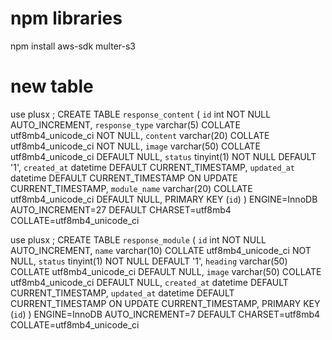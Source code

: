 # npm libraries
npm install aws-sdk multer-s3

# new table
use  plusx ;
CREATE TABLE `response_content` (
  `id` int NOT NULL AUTO_INCREMENT,
  `response_type` varchar(5) COLLATE utf8mb4_unicode_ci NOT NULL,
  `content` varchar(20) COLLATE utf8mb4_unicode_ci NOT NULL,
  `image` varchar(50) COLLATE utf8mb4_unicode_ci DEFAULT NULL,
  `status` tinyint(1) NOT NULL DEFAULT '1',
  `created_at` datetime DEFAULT CURRENT_TIMESTAMP,
  `updated_at` datetime DEFAULT CURRENT_TIMESTAMP ON UPDATE CURRENT_TIMESTAMP,
  `module_name` varchar(20) COLLATE utf8mb4_unicode_ci DEFAULT NULL,
  PRIMARY KEY (`id`)
) ENGINE=InnoDB AUTO_INCREMENT=27 DEFAULT CHARSET=utf8mb4 COLLATE=utf8mb4_unicode_ci


use  plusx ;
CREATE TABLE `response_module` (
  `id` int NOT NULL AUTO_INCREMENT,
  `name` varchar(10) COLLATE utf8mb4_unicode_ci NOT NULL,
  `status` tinyint(1) NOT NULL DEFAULT '1',
  `heading` varchar(50) COLLATE utf8mb4_unicode_ci DEFAULT NULL,
  `image` varchar(50) COLLATE utf8mb4_unicode_ci DEFAULT NULL,
  `created_at` datetime DEFAULT CURRENT_TIMESTAMP,
  `updated_at` datetime DEFAULT CURRENT_TIMESTAMP ON UPDATE CURRENT_TIMESTAMP,
  PRIMARY KEY (`id`)
) ENGINE=InnoDB AUTO_INCREMENT=7 DEFAULT CHARSET=utf8mb4 COLLATE=utf8mb4_unicode_ci